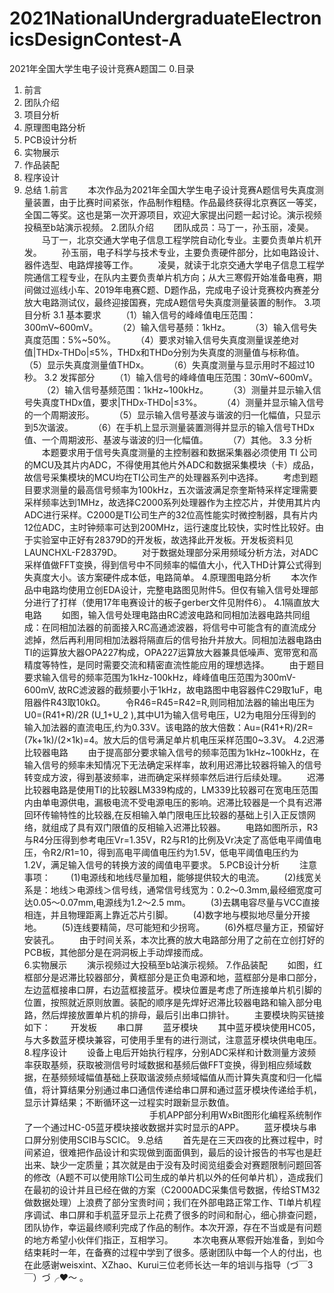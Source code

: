 # 2021NationalUndergraduateElectronicsDesignContest-A
2021年全国大学生电子设计竞赛A题国二
0.目录
1. 前言
2. 团队介绍
3. 项目分析
4. 原理图电路分析
5. PCB设计分析
6. 实物展示
7. 作品装配
8. 程序设计
9. 总结
1.前言
  本次作品为2021年全国大学生电子设计竞赛A题信号失真度测量装置，由于比赛时间紧张，作品制作粗糙。作品最终获得北京赛区一等奖，全国二等奖。这也是第一次开源项目，欢迎大家提出问题一起讨论。演示视频投稿至b站演示视频。
2.团队介绍
  团队成员：马丁一，孙玉丽，凌昊。
  马丁一，北京交通大学电子信息工程学院自动化专业。主要负责单片机开发。
  孙玉丽，电子科学与技术专业，主要负责硬件部分，比如电路设计、器件选型、电路焊接等工作。
  凌昊，就读于北京交通大学电子信息工程学院通信工程专业，在队内主要负责单片机方向；从大三寒假开始准备电赛，期间做过巡线小车、2019年电赛C题、D题作品，完成电子设计竞赛校内赛差分放大电路测试仪，最终迎接国赛，完成A题信号失真度测量装置的制作。
3.项目分析
3.1 基本要求
  （1）输入信号的峰峰值电压范围：300mV~600mV。
  （2）输入信号基频：1kHz。
  （3）输入信号失真度范围：5%~50%。
  （4）要求对输入信号失真度测量误差绝对值|THDx-THDo|≤5%，THDx和THDo分别为失真度的测量值与标称值。
  （5）显示失真度测量值THDx。
  （6）失真度测量与显示用时不超过10秒。
3.2 发挥部分
  （1）输入信号的峰峰值电压范围：30mV~600mV。
  （2）输入信号基频范围：1kHz~100kHz。
  （3）测量并显示输入信号失真度THDx值，要求|THDx-THDo|≤3%。
  （4）测量并显示输入信号的一个周期波形。
  （5）显示输入信号基波与谐波的归一化幅值，只显示到5次谐波。
  （6）在手机上显示测量装置测得并显示的输入信号THDx值、一个周期波形、基波与谐波的归一化幅值。
  （7）其他。
3.3 分析
  本题要求用于信号失真度测量的主控制器和数据采集器必须使用 TI 公司的MCU及其片内ADC，不得使用其他片外ADC和数据采集模块（卡）成品，故信号采集模块的MCU均在TI公司生产的处理器系列中选择。
  考虑到题目要求测量的最高信号频率为100kHz，五次谐波满足奈奎斯特采样定理需要采样频率达到1MHz，故选择C2000系列处理器作为主控芯片，并使用其片内ADC进行采样。C2000是TI公司生产的32位高性能实时微控制器，具有片内12位ADC，主时钟频率可达到200MHz，运行速度比较快，实时性比较好。由于实验室中正好有28379D的开发板，故选择此开发板。开发板资料见LAUNCHXL-F28379D。
  对于数据处理部分采用频域分析方法，对ADC采样值做FFT变换，得到信号中不同频率的幅值大小，代入THD计算公式得到失真度大小。该方案硬件成本低，电路简单。
4.原理图电路分析
  本次作品中电路均使用立创EDA设计，完整电路图见附件5。但仅有输入信号处理部分进行了打样（使用17年电赛设计的板子gerber文件见附件6）。
4.1隔直放大电路
  如图，输入信号处理电路由RC滤波电路和同相加法器电路共同组成：在同相加法器的前面接入RC高通滤波器，将信号中可能含有的直流成分滤掉，然后再利用同相加法器将隔直后的信号抬升并放大。同相加法器电路由TI的运算放大器OPA227构成，OPA227运算放大器兼具低噪声、宽带宽和高精度等特性，是同时需要交流和精密直流性能应用的理想选择。
  由于题目要求输入信号的频率范围为1kHz-100kHz，峰峰值电压范围为300mV-600mV, 故RC滤波器的截频要小于1kHz，故电路图中电容器件C29取1uF，电阻器件R43取10kΩ。
  令R46=R45=R42=R,则同相加法器的输出电压为U0=(R41+R)/2R (U_1+U_2 ),其中U1为输入信号电压，U2为电阻分压得到的输入加法器的直流电压,约为0.33V。该电路的放大倍数：Au=(R41+R)/2R=(7k+1k)/(2×1k)=4。放大后的信号满足单片机电压采样范围0~3.3V。
4.2迟滞比较器电路
  由于提高部分要求输入信号的频率范围为1kHz~100kHz，在输入信号的频率未知情况下无法确定采样率，故利用迟滞比较器将输入的信号转变成方波，得到基波频率，进而确定采样频率然后进行后续处理。
  迟滞比较器电路是使用TI的比较器LM339构成的，LM339比较器可在宽电压范围内由单电源供电，漏极电流不受电源电压的影响。迟滞比较器是一个具有迟滞回环传输特性的比较器,在反相输入单门限电压比较器的基础上引入正反馈网络，就组成了具有双门限值的反相输入迟滞比较器。
  电路如图所示，R3与R4分压得到参考电压Vr=1.35V，R2与R1的比例及Vr决定了高低电平阈值电压，令R2/R1=10，得到高电平阈值电压约为1.5V，低电平阈值电压约为1.2V，满足输入信号的转换方波的阈值电平要求。
5.PCB设计分析
  注意事项：
  (1)电源线和地线尽量加粗，能够提供较大的电流。
  (2)线宽关系是：地线＞电源线＞信号线，通常信号线宽为：0.2～0.3mm,最经细宽度可达0.05～0.07mm,电源线为1.2～2.5 mm。
  (3)去耦电容尽量与VCC直接相连，并且物理距离上靠近芯片引脚。
  (4)数字地与模拟地尽量分开接地。
  (5)连线要精简，尽可能短和少拐弯。
  (6)外框尽量方正，预留好安装孔。
  由于时间关系，本次比赛的放大电路部分用了之前在立创打好的PCB板，其他部分是在洞洞板上手动焊接而成。
            
6.实物展示
  演示视频过大投稿至b站演示视频。
7.作品装配
  如图，红框部分是迟滞比较器部分，黄框部分是正负电源和地，蓝框部分是串口部分，左边蓝框接串口屏，右边蓝框接蓝牙。模块位置是考虑了所连接单片机引脚的位置，按照就近原则放置。装配的顺序是先焊好迟滞比较器电路和输入部分电路，然后焊接放置单片机的排母，最后引出串口排针。
  主要模块购买链接如下：
  开发板
  串口屏
  蓝牙模块
  其中蓝牙模块使用HC05，与大多数蓝牙模块兼容，可使用手里有的进行测试，注意蓝牙模块供电电压。
8.程序设计
  设备上电后开始执行程序，分别ADC采样和计数测量方波频率获取基频，获取被测信号时域数据和基频后做FFT变换，得到相应频域数据，在基频频域幅值基础上获取谐波频点频域幅值从而计算失真度和归一化幅值，将计算结果分别通过串口通信传递给串口屏和通过蓝牙模块传递给手机，显示计算结果；不断循环这一过程实时跟新显示数值。
            
  手机APP部分利用WxBit图形化编程系统制作了一个通过HC-05蓝牙模块接收数据并实时显示的APP。
  蓝牙模块与串口屏分别使用SCIB与SCIC。
9.总结
  首先是在三天四夜的比赛过程中，时间紧迫，很难把作品设计和实现做到面面俱到，最后的设计报告的书写也是赶出来、缺少一定质量；其次就是由于没有及时阅览组委会对赛题限制问题回答的修改（A题不可以使用除TI公司生成的单片机以外的任何单片机），造成我们在最初的设计并且已经在做的方案（C2000ADC采集信号数据，传给STM32做数据处理）上浪费了部分宝贵时间；我们在外部电路正常工作、TI单片机程序调试、串口屏和手机蓝牙显示上花费了很多的时间和耐心，细心排查问题，团队协作，幸运最终顺利完成了作品的制作。本次开源，存在不当或是有问题的地方希望小伙伴们指正，互相学习。
  本次电赛从寒假开始准备，到如今结束耗时一年，在备赛的过程中学到了很多。感谢团队中每一个人的付出，也在此感谢weisxint、XZhao、Kurui三位老师长达一年的培训与指导（づ￣3￣）づ╭❤～ 。
